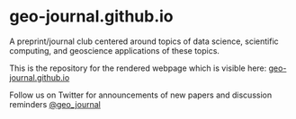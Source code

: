 # geo-journal.github.io
A preprint/journal club centered around topics of data science, scientific computing, and geoscience applications of these topics.

This is the repository for the rendered webpage which is visible here: [geo-journal.github.io](https://geo-journal.github.io)

Follow us on Twitter for announcements of new papers and discussion reminders [@geo_journal](https://twitter.com/geo_journal)
